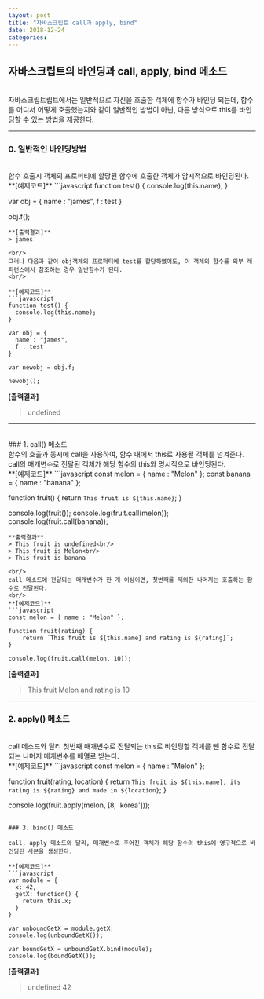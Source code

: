 ```yaml
---
layout: post
title: "자바스크립트 call과 apply, bind"
date: 2018-12-24
categories:
---
```


## 자바스크립트의 바인딩과 call, apply, bind 메소드  
<br/>
자바스크립트립트에서는 일반적으로 자신을 호출한 객체에 함수가 바인딩 되는데, 함수를 어디서 어떻게 호출했는지와 같이 일반적인 방법이 아닌, 다른 방식으로 this를 바인딩할 수 있는 방법을 제공한다.  
<br/>

---


### 0. 일반적인 바인딩방법  
<br/>
함수 호출시 객체의 프로퍼티에 할당된 함수에 호출한 객체가 암시적으로 바인딩된다.  
<br/>
**[예제코드]**
```javascript
function test() {
  console.log(this.name);
}

var obj = {
  name : "james",
  f : test
}

obj.f();
```
**[출력결과]**
> james  

<br/>
그러나 다음과 같이 obj객체의 프로퍼티에 test를 할당하였어도, 이 객체의 함수를 외부 레퍼런스에서 참조하는 경우 일반함수가 된다.  
<br/>

**[예제코드]**
```javascript
function test() {
  console.log(this.name);
}

var obj = {
  name : "james",
  f : test
}

var newobj = obj.f;

newobj();
```
**[출력결과]**
> undefined  

---
<br/>
### 1. call() 메소드  
<br/>
함수의 호출과 동시에 call을 사용하여, 함수 내에서 this로 사용될 객체를 넘겨준다. call의 매개변수로 전달된 객체가 해당 함수의 this와 명시적으로 바인딩된다.  
<br/>
**[예제코드]**
```javascript
const melon = { name : "Melon" };
const banana = { name : "banana" };

function fruit() {
    return `This fruit is ${this.name}`;
}

console.log(fruit());
console.log(fruit.call(melon));
console.log(fruit.call(banana));
```
**출력결과**
> This fruit is undefined<br/>
> This fruit is Melon<br/>
> This fruit is banana  

<br/>
call 메소드에 전달되는 매개변수가 한 개 이상이면, 첫번째를 제외한 나머지는 호출하는 함수로 전달된다.  
<br/>
**[예제코드]**
```javascript
const melon = { name : "Melon" };

function fruit(rating) {
    return `This fruit is ${this.name} and rating is ${rating}`;
}

console.log(fruit.call(melon, 10));
```
**[출력결과]**
> This fruit Melon and rating is 10  

---

### 2. apply() 메소드  
<br/>
call 메소드와 달리 첫번째 매개변수로 전달되는 this로 바인딩할 객체를 뺀 함수로 전달되는 나머지 매개변수를 배열로 받는다.  
<br/>
**[예제코드]**
```javascript
const melon = { name : "Melon" };

function fruit(rating, location) {
  return `This fruit is ${this.name}, its rating is ${rating} and made in ${location}`;
}

console.log(fruit.apply(melon, [8, 'korea']));
```  

### 3. bind() 메소드  

call, apply 메소드와 달리, 매개변수로 주어진 객체가 해당 함수의 this에 영구적으로 바인딩된 사본을 생성한다.  

**[예제코드]**
```javascript
var module = {
  x: 42,
  getX: function() {
    return this.x;
  }
}

var unboundGetX = module.getX;
console.log(unboundGetX());

var boundGetX = unboundGetX.bind(module);
console.log(boundGetX());
```
**[출력결과]**
> undefined
> 42
